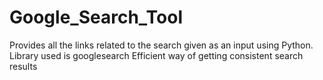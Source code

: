 # Google_Search_Tool
Provides all the links related to the search given as an input using Python. Library used is googlesearch
Efficient way of getting consistent search results

